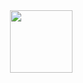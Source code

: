 <style>
    @media (min-width: 1200px) {
        .rightLogo {
            display: none;
        }
    }
</style>
<img class="rightLogo" src="https://fcp.cafe/static/fcpcafe.png" align="right" style="width: 100px !important; height: 100px !important;" />